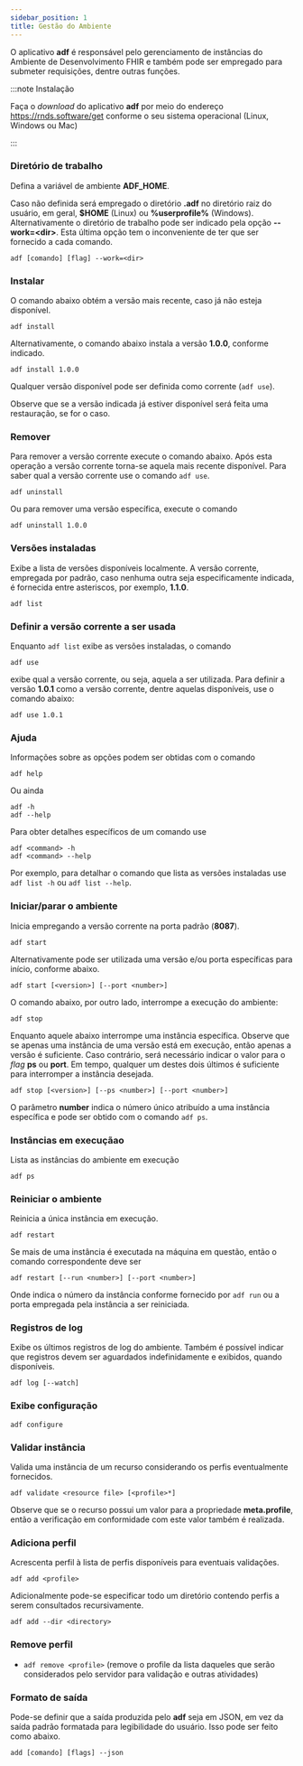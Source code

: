 ```yaml
---
sidebar_position: 1
title: Gestão do Ambiente
---
```


O aplicativo **adf** é responsável pelo gerenciamento de instâncias do Ambiente
de Desenvolvimento FHIR e também pode ser empregado para submeter requisições,
dentre outras funções.

:::note Instalação

Faça o _download_ do aplicativo **adf** por meio do endereço
https://rnds.software/get conforme o seu sistema operacional (Linux, Windows ou Mac)

:::

### Diretório de trabalho

Defina a variável de ambiente 
**ADF_HOME**. 

Caso não definida será empregado o
diretório **.adf** no diretório raiz do usuário, em geral, **$HOME** (Linux) ou **%userprofile%** (Windows). Alternativamente o diretório de trabalho pode ser indicado pela opção **--work=&lt;dir&gt;**. Esta última opção tem o inconveniente de ter que ser fornecido a cada comando.

```
adf [comando] [flag] --work=<dir>
```

### Instalar

O comando abaixo obtém a versão mais recente, caso já não esteja disponível.

```
adf install
```

Alternativamente, o comando abaixo instala a versão **1.0.0**, conforme indicado.

```
adf install 1.0.0
```

Qualquer versão disponível pode ser definida como corrente (`adf use`).

Observe que se a versão indicada já estiver disponível será feita uma restauração,
se for o caso.

### Remover

Para remover a versão corrente execute o comando abaixo.
Após esta operação a versão corrente torna-se aquela mais recente disponível. Para saber qual a versão corrente use o comando `adf use`.

```
adf uninstall
```

Ou para remover uma versão específica, execute o comando

```
adf uninstall 1.0.0
```

### Versões instaladas

Exibe a lista de versões disponíveis localmente. A versão corrente,
empregada por padrão, caso nenhuma outra seja especificamente indicada, é
fornecida entre asteriscos, por exemplo, **1.1.0**.

```
adf list
```

### Definir a versão corrente a ser usada

Enquanto `adf list` exibe as versões instaladas, o comando

```
adf use
```

exibe qual a versão corrente, ou seja, aquela a ser utilizada. Para definir
a versão **1.0.1** como a versão corrente, dentre aquelas disponíveis, use o comando abaixo:

```
adf use 1.0.1
```

### Ajuda

Informações sobre as opções podem ser obtidas com o comando

```
adf help
```

Ou ainda 

```
adf -h
adf --help
```

Para obter detalhes específicos de um comando use

```
adf <command> -h
adf <command> --help

```

Por exemplo, para detalhar o comando que lista as versões instaladas use `adf list -h` ou `adf list --help`.

### Iniciar/parar o ambiente

Inicia empregando a versão corrente na porta padrão (**8087**).

```
adf start
```

Alternativamente pode ser utilizada uma versão e/ou porta específicas para início,
conforme abaixo.

```
adf start [<version>] [--port <number>]
```

O comando abaixo, por outro lado, interrompe a execução do ambiente:

```
adf stop
```

Enquanto aquele abaixo interrompe uma instância específica. Observe que 
se apenas uma instância de uma versão está em execução, então
apenas a versão é suficiente. Caso contrário, será necessário 
indicar o valor para o _flag_ **ps** ou **port**. Em tempo,
qualquer um destes dois últimos é suficiente para interromper
a instância desejada.

```
adf stop [<version>] [--ps <number>] [--port <number>]
```

O parâmetro **number** indica o número único atribuído a uma instância específica
e pode ser obtido com o comando `adf ps`.

### Instâncias em execuçãao

Lista as instâncias do ambiente em execução

```
adf ps
```

### Reiniciar o ambiente

Reinicia a única instância em execução.

```
adf restart
```

Se mais de uma instância é executada na máquina em questão, então o
comando correspondente deve ser

```
adf restart [--run <number>] [--port <number>]
```

Onde **<number/>** indica o número da instância conforme fornecido por `adf run` ou a porta empregada pela instância a ser reiniciada.

### Registros de log

Exibe os últimos registros de log do ambiente. Também é possível indicar que
registros devem ser aguardados indefinidamente e exibidos, quando disponíveis.

```
adf log [--watch]
```

### Exibe configuração

```
adf configure
```

### Validar instância

Valida uma instância de um recurso considerando os perfis eventualmente fornecidos.

```
adf validate <resource file> [<profile>*]
```

Observe que se o recurso possui um valor para a propriedade **meta.profile**,
então a verificação em conformidade com este valor também é realizada.

### Adiciona perfil

Acrescenta perfil à lista de perfis disponíveis para eventuais validações.

```
adf add <profile>
```

Adicionalmente pode-se especificar todo um diretório contendo perfis a serem consultados recursivamente.

```
adf add --dir <directory>
```

### Remove perfil

- `adf remove <profile>`
  (remove o profile da lista daqueles que serão considerados pelo servidor para validação e outras atividades)

### Formato de saída

Pode-se definir que a saída produzida pelo **adf** seja em JSON, em vez da saída 
padrão formatada para legibilidade do usuário. Isso pode ser feito como abaixo.

```
add [comando] [flags] --json
```
